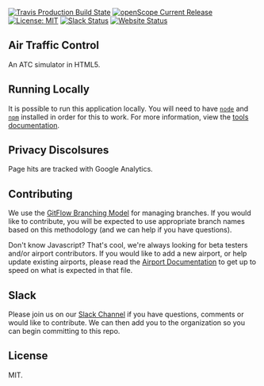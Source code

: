 [![Travis Production Build State](https://img.shields.io/travis/openscope/openscope/master.svg)](https://github.com/openscope/openscope/tree/master)
[![openScope Current Release](https://img.shields.io/github/release/openscope/openscope.svg)](https://github.com/openscope/openscope/releases)
[![License: MIT](https://img.shields.io/badge/license-MIT-blue.svg)](./LICENSE.md)
[![Slack Status](http://slack.openscope.co/badge.svg)](http://slack.openscope.co)
[![Website Status](https://img.shields.io/website-up-down-green-red/http/openscope.co.svg)](http://www.openscope.co)

## Air Traffic Control

An ATC simulator in HTML5.

## Running Locally

It is possible to run this application locally. You will need to have [`node`](https://nodejs.org/en/download/) and [`npm`](https://docs.npmjs.com/getting-started/installing-node) installed in order for this to work. For more information, view the [tools documentation](tools/README.md).

## Privacy Discolsures

Page hits are tracked with Google Analytics.

## Contributing

We use the [GitFlow Branching Model](http://nvie.com/posts/a-successful-git-branching-model) for managing branches.  If you would like to contribute, you will be expected to use appropriate branch names based on this methodology (and we can help if you have questions).

Don't know Javascript?  That's cool, we're always looking for beta testers and/or airport contributors.  If you would like to add a new airport, or help update existing airports, please read the [Airport Documentation](https://github.com/openscope/openscope/wiki/Airport.json) to get up to speed on what is expected in that file.

## Slack

Please join us on our [Slack Channel](http://slack.openscope.co/) if you have questions, comments or would like to contribute.  We can then add you to the organization so you can begin committing to this repo.

## License

MIT.
